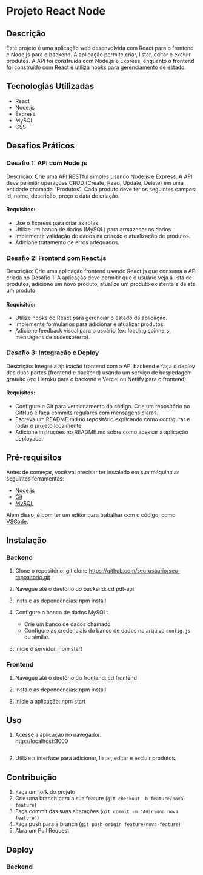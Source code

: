 # Projeto React Node

## Descrição

Este projeto é uma aplicação web desenvolvida com React para o frontend e Node.js para o backend. A aplicação permite criar, listar, editar e excluir produtos. A API foi construída com Node.js e Express, enquanto o frontend foi construído com React e utiliza hooks para gerenciamento de estado.

## Tecnologias Utilizadas

- React
- Node.js
- Express
- MySQL
- CSS

## Desafios Práticos

### Desafio 1: API com Node.js

Descrição: Crie uma API RESTful simples usando Node.js e Express. A API deve permitir operações CRUD (Create, Read, Update, Delete) em uma entidade chamada "Produtos". Cada produto deve ter os seguintes campos: id, nome, descrição, preço e data de criação.

#### Requisitos:
- Use o Express para criar as rotas.
- Utilize um banco de dados (MySQL) para armazenar os dados.
- Implemente validação de dados na criação e atualização de produtos.
- Adicione tratamento de erros adequados.

### Desafio 2: Frontend com React.js

Descrição: Crie uma aplicação frontend usando React.js que consuma a API criada no Desafio 1. A aplicação deve permitir que o usuário veja a lista de produtos, adicione um novo produto, atualize um produto existente e delete um produto.

#### Requisitos:
- Utilize hooks do React para gerenciar o estado da aplicação.
- Implemente formulários para adicionar e atualizar produtos.
- Adicione feedback visual para o usuário (ex: loading spinners, mensagens de sucesso/erro).

### Desafio 3: Integração e Deploy

Descrição: Integre a aplicação frontend com a API backend e faça o deploy das duas partes (frontend e backend) usando um serviço de hospedagem gratuito (ex: Heroku para o backend e Vercel ou Netlify para o frontend).

#### Requisitos:
- Configure o Git para versionamento do código. Crie um repositório no GitHub e faça commits regulares com mensagens claras.
- Escreva um README.md no repositório explicando como configurar e rodar o projeto localmente.
- Adicione instruções no README.md sobre como acessar a aplicação deployada.

## Pré-requisitos

Antes de começar, você vai precisar ter instalado em sua máquina as seguintes ferramentas:
- [Node.js](https://nodejs.org/en/)
- [Git](https://git-scm.com)
- [MySQL](https://www.mysql.com/)

Além disso, é bom ter um editor para trabalhar com o código, como [VSCode](https://code.visualstudio.com/).

## Instalação

### Backend

1. Clone o repositório:
    git clone https://github.com/seu-usuario/seu-repositorio.git
    
2. Navegue até o diretório do backend:
    cd pdt-api
    
3. Instale as dependências:
    npm install
    
4. Configure o banco de dados MySQL:
    - Crie um banco de dados chamado
    - Configure as credenciais do banco de dados no arquivo `config.js` ou similar.

5. Inicie o servidor:
    npm start
    

### Frontend

1. Navegue até o diretório do frontend:
    cd frontend
  
2. Instale as dependências:
    npm install
 
3. Inicie a aplicação:
    npm start


## Uso

1. Acesse a aplicação no navegador:    
    http://localhost:3000
    ```
2. Utilize a interface para adicionar, listar, editar e excluir produtos.


## Contribuição

1. Faça um fork do projeto
2. Crie uma branch para a sua feature (`git checkout -b feature/nova-feature`)
3. Faça commit das suas alterações (`git commit -m 'Adiciona nova feature'`)
4. Faça push para a branch (`git push origin feature/nova-feature`)
5. Abra um Pull Request

## Deploy

### Backend



